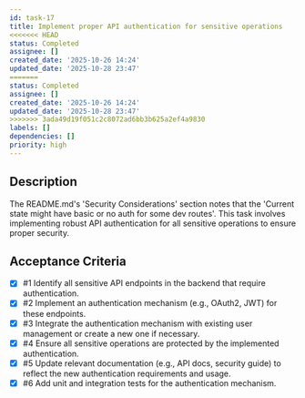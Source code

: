 ```yaml
---
id: task-17
title: Implement proper API authentication for sensitive operations
<<<<<<< HEAD
status: Completed
assignee: []
created_date: '2025-10-26 14:24'
updated_date: '2025-10-28 23:47'
=======
status: Completed
assignee: []
created_date: '2025-10-26 14:24'
updated_date: '2025-10-28 23:47'
>>>>>>> 3ada49d19f051c2c8072ad6bb3b625a2ef4a9830
labels: []
dependencies: []
priority: high
---
```


## Description

<!-- SECTION:DESCRIPTION:BEGIN -->
The README.md's 'Security Considerations' section notes that the 'Current state might have basic or no auth for some dev routes'. This task involves implementing robust API authentication for all sensitive operations to ensure proper security.
<!-- SECTION:DESCRIPTION:END -->

## Acceptance Criteria
<!-- AC:BEGIN -->
- [x] #1 Identify all sensitive API endpoints in the backend that require authentication.
- [x] #2 Implement an authentication mechanism (e.g., OAuth2, JWT) for these endpoints.
- [x] #3 Integrate the authentication mechanism with existing user management or create a new one if necessary.
- [x] #4 Ensure all sensitive operations are protected by the implemented authentication.
- [x] #5 Update relevant documentation (e.g., API docs, security guide) to reflect the new authentication requirements and usage.
- [x] #6 Add unit and integration tests for the authentication mechanism.
<!-- AC:END -->
